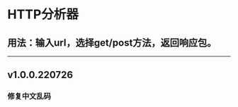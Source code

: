 # HTTP分析器
## 用法：输入url，选择get/post方法，返回响应包。
------------------------------------
## v1.0.0.220726
### 修复中文乱码
